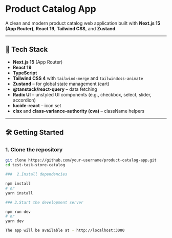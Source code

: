 # Product Catalog App

A clean and modern product catalog web application built with **Next.js 15 (App Router)**, **React 19**, **Tailwind CSS**, and **Zustand**.

---

## 🚀 Tech Stack

- **Next.js 15** (App Router)
- **React 19**
- **TypeScript**
- **Tailwind CSS 4** with `tailwind-merge` and `tailwindcss-animate`
- **Zustand** – for global state management (cart)
- **@tanstack/react-query** – data fetching
- **Radix UI** – unstyled UI components (e.g., checkbox, select, slider, accordion)
- **lucide-react** – icon set
- **clsx** and **class-variance-authority (cva)** – className helpers

---

## 🛠️ Getting Started

### 1. Clone the repository

```bash
git clone https://github.com/your-username/product-catalog-app.git
cd test-task-store-catalog

###  2.Install dependencies

npm install
# or
yarn install

### 3.Start the development server

npm run dev
# or
yarn dev

The app will be available at - http://localhost:3000
```
